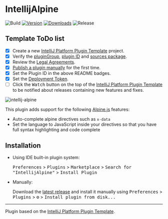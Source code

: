 # IntellijAlpine

![Build](https://github.com/inxilpro/IntellijAlpine/workflows/Build/badge.svg)
[![Version](https://img.shields.io/jetbrains/plugin/v/15251-alpine-js-support.svg)](https://plugins.jetbrains.com/plugin/15251-alpine-js-support)
[![Downloads](https://img.shields.io/jetbrains/plugin/d/15251-alpine-js-support.svg)](https://plugins.jetbrains.com/plugin/15251-alpine-js-support)
![Release](https://github.com/inxilpro/IntellijAlpine/workflows/Release/badge.svg)

## Template ToDo list
- [x] Create a new [IntelliJ Platform Plugin Template][template] project.
- [x] Verify the [pluginGroup](/gradle.properties), [plugin ID](/src/main/resources/META-INF/plugin.xml) and [sources package](/src/main/kotlin).
- [x] Review the [Legal Agreements](https://plugins.jetbrains.com/docs/marketplace/legal-agreements.html).
- [x] [Publish a plugin manually](https://www.jetbrains.org/intellij/sdk/docs/basics/getting_started/publishing_plugin.html) for the first time.
- [x] Set the Plugin ID in the above README badges.
- [x] Set the [Deployment Token](https://plugins.jetbrains.com/docs/marketplace/plugin-upload.html).
- [ ] Click the <kbd>Watch</kbd> button on the top of the [IntelliJ Platform Plugin Template][template] to be notified about releases containing new features and fixes.

<!-- Plugin description -->
![intellij-alpine](https://user-images.githubusercontent.com/21592/97035246-0b7a9e00-1534-11eb-9722-2492f380eca3.gif)

This plugin adds support for the following [Alpine.js](https://github.com/alpinejs/alpine) features:

- Auto-complete alpine directives such as `x-data`
- Set the language to JavaScript inside your directives so that you have full
  syntax highlighting and code complete

<!-- Plugin description end -->

## Installation

- Using IDE built-in plugin system:
  
  <kbd>Preferences</kbd> > <kbd>Plugins</kbd> > <kbd>Marketplace</kbd> > <kbd>Search for "IntellijAlpine"</kbd> >
  <kbd>Install Plugin</kbd>
  
- Manually:

  Download the [latest release](https://github.com/inxilpro/IntellijAlpine/releases/latest) and install it manually using
  <kbd>Preferences</kbd> > <kbd>Plugins</kbd> > <kbd>⚙️</kbd> > <kbd>Install plugin from disk...</kbd>


---
Plugin based on the [IntelliJ Platform Plugin Template][template].

[template]: https://github.com/JetBrains/intellij-platform-plugin-template
